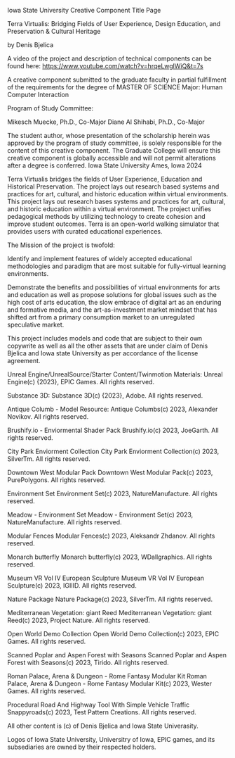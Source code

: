 Iowa State University Creative Component Title Page

Terra Virtualis: Bridging Fields of User Experience, Design Education, and
Preservation & Cultural Heritage

by
Denis Bjelica

A video of the project and description of technical components can be found here:
https://www.youtube.com/watch?v=hrqeLwglWiQ&t=7s

A creative component submitted to the graduate faculty
in partial fulfillment of the requirements for the degree of
MASTER OF SCIENCE
Major: Human Computer Interaction

Program of Study Committee:

Mikesch Muecke, Ph.D., Co-Major
Diane Al Shihabi, Ph.D., Co-Major 

The student author, whose presentation of the scholarship herein was approved by the program
of study committee, is solely responsible for the content of this creative component. The
Graduate College will ensure this creative component is globally accessible and will not permit
alterations after a degree is conferred.
Iowa State University
Ames, Iowa
2024


Terra Virtualis bridges the fields of User Experience, Education and Historical Preservation. The project lays out research based systems and practices for art, cultural, and historic education within virtual environments. This project lays out research bases systems and practices for art, cultural, and historic education within a virtual environment. The project unifies pedagogical methods by utilizing technology to create cohesion and improve student outcomes. Terra is an open-world walking simulator that provides users with curated educational experiences.

The Mission of the project is twofold:

Identify and implement features of widely accepted educational methodologies and paradigm that are most suitable for fully-virtual learning environments.

Demonstrate the benefits and possibilities of virtual environments for arts and education as well as propose solutions for global issues such as the high cost of arts education, the slow embrace of digital art as an enduring and formative media, and the art-as-investment market mindset that has shifted art from a primary consumption market to an unregulated speculative market.

This project includes models and code that are subject to their own copywrite as well as all the other assets that are under claim of Denis Bjelica and Iowa state University as per accordance of the license agreement.

Unreal Engine/UnrealSource/Starter Content/Twinmotion Materials:
Unreal Engine(c) {2023}, EPIC Games. All rights reserved.

Substance 3D:
Substance 3D(c) {2023}, Adobe. All rights reserved.

Antique Columb - Model Resource:
Antique Columbs(c) 2023, Alexander Novikov. All rights reserved.

Brushify.io - Enviormental Shader Pack
Brushify.io(c) 2023, JoeGarth. All rights reserved.

City Park Enviorment Collection
City Park Enviorment Collection(c) 2023, SilverTm. All rights reserved.

Downtown West Modular Pack 
Downtown West Modular Pack(c) 2023, PurePolygons. All rights reserved.

Environment Set
Environment Set(c) 2023, NatureManufacture. All rights reserved.

Meadow - Environment Set
Meadow - Environment Set(c) 2023, NatureManufacture. All rights reserved.

Modular Fences
Modular Fences(c) 2023, Aleksandr Zhdanov. All rights reserved.

Monarch butterfly
Monarch butterfly(c) 2023, WDallgraphics. All rights reserved.

Museum VR Vol IV European Sculpture
Museum VR Vol IV European Sculpture(c) 2023, IGIIID. All rights reserved.

Nature Package
Nature Package(c) 2023, SilverTm. All rights reserved. 

Mediterranean Vegetation: giant Reed
Mediterranean Vegetation: giant Reed(c) 2023, Project Nature. All rights reserved.

Open World Demo Collection
Open World Demo Collection(c) 2023, EPIC Games. All rights reserved.

Scanned Poplar and Aspen Forest with Seasons
Scanned Poplar and Aspen Forest with Seasons(c) 2023, Tirido. All rights reserved.

Roman Palace, Arena & Dungeon - Rome Fantasy Modular Kit
Roman Palace, Arena & Dungeon - Rome Fantasy Modular Kit(c) 2023, Wester Games. All rights reserved.

Procedural Road And Highway Tool With Simple Vehicle Traffic
Snappyroads(c) 2023, Test Pattern Creations. All rights reserved.

All other content is (c) of Denis Bjelica and Iowa State Univerasity.

Logos of Iowa State University, Universitry of Iowa, EPIC games, and its subsediaries are owned by their respected holders.


















